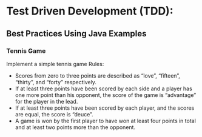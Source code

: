 # Test Driven Development (TDD): 
## Best Practices Using Java Examples

### Tennis Game
Implement a simple tennis game
Rules:
* Scores from zero to three points are described as “love”, “fifteen”, “thirty”, and “forty” respectively.
* If at least three points have been scored by each side and a player has one more point than his opponent, the score of the game is “advantage” for the player in the lead.
* If at least three points have been scored by each player, and the scores are equal, the score is “deuce”.
* A game is won by the first player to have won at least four points in total and at least two points more than the opponent.
